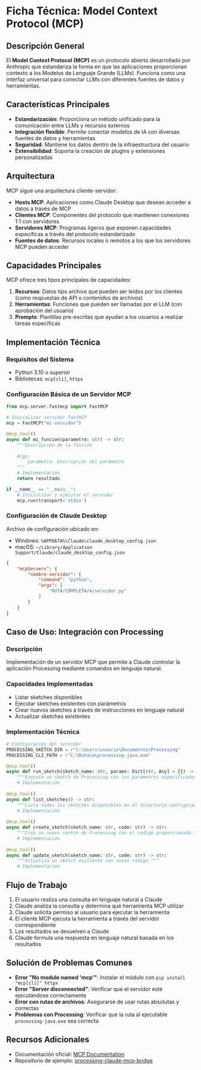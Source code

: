 # Ficha Técnica: Model Context Protocol (MCP)

## Descripción General

El **Model Context Protocol (MCP)** es un protocolo abierto desarrollado por Anthropic que estandariza la forma en que las aplicaciones proporcionan contexto a los Modelos de Lenguaje Grande (LLMs). Funciona como una interfaz universal para conectar LLMs con diferentes fuentes de datos y herramientas.

## Características Principales

- **Estandarización**: Proporciona un método unificado para la comunicación entre LLMs y recursos externos
- **Integración flexible**: Permite conectar modelos de IA con diversas fuentes de datos y herramientas
- **Seguridad**: Mantiene los datos dentro de la infraestructura del usuario
- **Extensibilidad**: Soporta la creación de plugins y extensiones personalizadas

## Arquitectura

MCP sigue una arquitectura cliente-servidor:

- **Hosts MCP**: Aplicaciones como Claude Desktop que desean acceder a datos a través de MCP
- **Clientes MCP**: Componentes del protocolo que mantienen conexiones 1:1 con servidores
- **Servidores MCP**: Programas ligeros que exponen capacidades específicas a través del protocolo estandarizado
- **Fuentes de datos**: Recursos locales o remotos a los que los servidores MCP pueden acceder

## Capacidades Principales

MCP ofrece tres tipos principales de capacidades:

1. **Recursos**: Datos tipo archivo que pueden ser leídos por los clientes (como respuestas de API o contenidos de archivos)
2. **Herramientas**: Funciones que pueden ser llamadas por el LLM (con aprobación del usuario)
3. **Prompts**: Plantillas pre-escritas que ayudan a los usuarios a realizar tareas específicas

## Implementación Técnica

### Requisitos del Sistema
- Python 3.10 o superior
- Bibliotecas: `mcp[cli]`, `httpx`

### Configuración Básica de un Servidor MCP

```python
from mcp.server.fastmcp import FastMCP

# Inicializar servidor FastMCP
mcp = FastMCP("mi-servidor")

@mcp.tool()
async def mi_funcion(parametro: str) -> str:
    """Descripción de la función
    
    Args:
        parametro: Descripción del parámetro
    """
    # Implementación
    return resultado

if __name__ == "__main__":
    # Inicializar y ejecutar el servidor
    mcp.run(transport='stdio')
```

### Configuración de Claude Desktop

Archivo de configuración ubicado en:
- Windows: `%APPDATA%\Claude\claude_desktop_config.json`
- macOS: `~/Library/Application Support/Claude/claude_desktop_config.json`

```json
{
    "mcpServers": {
        "nombre-servidor": {
            "command": "python",
            "args": [
                "RUTA/COMPLETA/A/servidor.py"
            ]
        }
    }
}
```

## Caso de Uso: Integración con Processing

### Descripción
Implementación de un servidor MCP que permite a Claude controlar la aplicación Processing mediante comandos en lenguaje natural.

### Capacidades Implementadas
- Listar sketches disponibles
- Ejecutar sketches existentes con parámetros
- Crear nuevos sketches a través de instrucciones en lenguaje natural
- Actualizar sketches existentes

### Implementación Técnica

```python
# Configuración del servidor
PROCESSING_SKETCH_DIR = r"C:\Users\usuario\Documentos\Processing"
PROCESSING_CLI_PATH = r"C:\Ruta\a\processing-java.exe"

@mcp.tool()
async def run_sketch(sketch_name: str, params: Dict[str, Any] = {}) -> str:
    """Ejecuta un sketch de Processing con los parámetros especificados."""
    # Implementación
    
@mcp.tool()
async def list_sketches() -> str:
    """Lista todos los sketches disponibles en el directorio configurado."""
    # Implementación
    
@mcp.tool()
async def create_sketch(sketch_name: str, code: str) -> str:
    """Crea un nuevo sketch de Processing con el código proporcionado."""
    # Implementación
    
@mcp.tool()
async def update_sketch(sketch_name: str, code: str) -> str:
    """Actualiza un sketch existente con nuevo código."""
    # Implementación
```

## Flujo de Trabajo

1. El usuario realiza una consulta en lenguaje natural a Claude
2. Claude analiza la consulta y determina qué herramienta MCP utilizar
3. Claude solicita permiso al usuario para ejecutar la herramienta
4. El cliente MCP ejecuta la herramienta a través del servidor correspondiente
5. Los resultados se devuelven a Claude
6. Claude formula una respuesta en lenguaje natural basada en los resultados

## Solución de Problemas Comunes

- **Error "No module named 'mcp'"**: Instalar el módulo con `pip install "mcp[cli]" httpx`
- **Error "Server disconnected"**: Verificar que el servidor esté ejecutándose correctamente
- **Error con rutas de archivos**: Asegurarse de usar rutas absolutas y correctas
- **Problemas con Processing**: Verificar que la ruta al ejecutable `processing-java.exe` sea correcta

## Recursos Adicionales

- Documentación oficial: [MCP Documentation](https://docs.anthropic.com/claude/docs/model-context-protocol)
- Repositorio de ejemplo: [processing-claude-mcp-bridge](https://github.com/usuario/processing-claude-mcp-bridge)